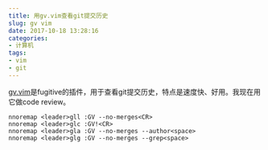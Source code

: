 ```yaml
---
title: 用gv.vim查看git提交历史
slug: gv vim
date: 2017-10-18 13:28:16
categories:
- 计算机
tags:
- vim
- git
---
```

[gv.vim](https://github.com/junegunn/gv.vim)是fugitive的插件，用于查看git提交历史，特点是速度快、好用。我现在用它做code review。

```vim
nnoremap <leader>gll :GV --no-merges<CR>
nnoremap <leader>glc :GV!<CR>
nnoremap <leader>gla :GV --no-merges --author<space>
nnoremap <leader>glg :GV --no-merges --grep<space>
```

